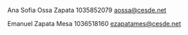 Ana Sofia Ossa Zapata
1035852079
aossa@cesde.net

Emanuel Zapata Mesa
1036518160
ezapatames@cesde.net
